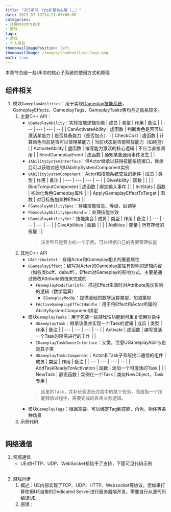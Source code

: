 ```yaml
---
title: "UE5学习：Cpp引擎核心篇（二）"
date: 2023-07-13T14:21:07+08:00
categories:
- 计算机科学与技术
- 游戏
tags:
- 游戏
- 个人项目
thumbnailImagePosition: left
thumbnailImage: /images/thumbnail/ue-logo.png
math: true
---
```

本章节总结一些UE中的核心子系统的使用方式和原理
<!--more-->
## 组件相关
1. 模块```GameplayAbilities```：用于实现[Gameplay技能系统](https://docs.unrealengine.com/5.2/zh-CN/gameplay-ability-system-for-unreal-engine/)，GameplayEffects、GameplayTags、GameplayTasks等均与之联系较多。
    1. 主要C++ API：
        - ```UGameplayAbility```：实现技能逻辑功能
            | 成员 | 类型 | 作用 | 备注 |
            | --- | --- | --- | -- |
            | CanActivateAbility | 虚函数 | 判断角色是否可以激活某能力 | 是否具备能力（是否加点） |
            | CheckCost | 虚函数 | 计算角色当前是否可以使用某能力 | 当前状态是否能释放能力（如耗蓝） |
            | ActivateAbility | 虚函数 | 编写能力激活的核心逻辑 | 不应当直接调用 |
            | SendGameplayEvent | 虚函数 | 通知某些通用事件发生 |  |
        - ```IAbilitySystemInterface```：供Actor继承以获得技能系统接口，继承后可以获取对应的UAbilitySystemComponent实例
        - ```UAbilitySystemComponent```：Actor和技能系统交互的组件
            | 成员 | 类型 | 作用 | 备注 |
            | --- | --- | --- | -- |
            | GiveAbility | 函数 |  |  |
            | BindToInputComponent | 虚函数  | 绑定输入事件 |  |
            | InitStats | 函数 | 初始化角色Gameplay属性 |  |
            | ApplyGameplayEffectToTarget | 函数 | 对目标施加某种Effect |  |
        - ```FGameplayAbilitySpec```：存储技能信息、等级、回调等
        - ```FGameplayAbilitySpecHandle```：处理技能生效
        - ```UGameplayAbilitySet```：技能集合
            | 成员 | 类型 | 作用 | 备注 |
            | --- | --- | --- | -- |
            | GiveAbilities | 函数 |  |  |
            | Abilities | 变量 | 所有存储的技能 |  |
            > 该类型只是官方的一个示例，可以根据自己的需要管理技能
    2. 其他C++ API
        - ```UAttributeSet```：存储Actor和Gameplay相关的重要属性
        - ```UGameplayEffect```：编写对Actor的Gameplay属性有影响的逻辑内容（如各类buff、debuff），Effect对Gameplay的影响方式，主要是通过修改Attribute的值来完成的
            - ```FGameplayModifierInfo```：描述Effect生效时对Attribute施加影响的逻辑（数学运算）
                - ```EGameplayModOp```：提供基础的数学运算类型，加减乘除
            - ```FActiveGameplayEffectHandle```：用于将Effect和Actor所属的AbilitySystemComponent绑定
        - 模块```GameplayTasks```：用于包装一些游戏性功能到可重复使用对象中
            - ```UGameplayTask```：继承该类并实现一个Task的逻辑
                | 成员 | 类型 | 作用 | 备注 |
                | --- | --- | --- | -- |
                | Activate | 虚函数 | 编写激活一个Task时所需进行的工作 |  |
            - ```IGameplayTaskOwnerInterface```：父类，注意UGameplayAbility也是其子类
            - ```UGameplayTasksComponent```：Actor和Task子系统接口通信的组件
                | 成员 | 类型 | 作用 | 备注 |
                | --- | --- | --- | -- |
                | AddTaskReadyForActivation | 函数 | 添加一个可激活的Task |  |
                | NewTask | 静态函数 | 实例化一个Task | 类似NewObject，Task专用 |
            > 这里的Task，并非玩家游玩过程中的某个任务，而是指一个技能释放过程中，需要完成的各类业务逻辑。
        - 模块```GameplayTags```：根据需要，可以绑定Tag到技能、角色、物体等各种场景
    3. 示例代码
        ```cpp
        ```
## 网络通信
1. 常规通信
    - UE对HTTP、UDP、WebSocket都给予了支持，下面可见代码示例
        ```cpp

        ```
2. 游戏同步
    1. 概述：UE内部实现了TCP、UDP、HTTP、Websocket等协议。但如果打算使用UE自带的Dedicated Server进行服务器端开发，需要自行从源代码编译UE。
    2. 原理：

